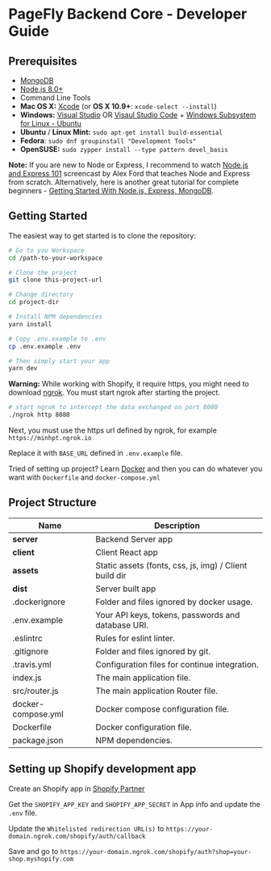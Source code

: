 PageFly Backend Core - Developer Guide
=======================


Prerequisites
-------------

- [MongoDB](https://www.mongodb.org/downloads)
- [Node.js 8.0+](http://nodejs.org)
- Command Line Tools
 - **Mac OS X:** [Xcode](https://itunes.apple.com/us/app/xcode/id497799835?mt=12) (or **OS X 10.9+**: `xcode-select --install`)
 - **Windows:** [Visual Studio](https://www.visualstudio.com/products/visual-studio-community-vs) OR [Visaul Studio Code](https://code.visualstudio.com) + [Windows Subsystem for Linux - Ubuntu](https://docs.microsoft.com/en-us/windows/wsl/install-win10)
 - **Ubuntu** / **Linux Mint:** `sudo apt-get install build-essential`
 - **Fedora**: `sudo dnf groupinstall "Development Tools"`
 - **OpenSUSE:** `sudo zypper install --type pattern devel_basis`

**Note:** If you are new to Node or Express, I recommend to watch
[Node.js and Express 101](https://www.youtube.com/watch?v=BN0JlMZCtNU)
screencast by Alex Ford that teaches Node and Express from scratch. Alternatively,
here is another great tutorial for complete beginners - [Getting Started With Node.js, Express, MongoDB](http://cwbuecheler.com/web/tutorials/2013/node-express-mongo/).


Getting Started
---------------

The easiest way to get started is to clone the repository:

```bash
# Go to you Workspace
cd /path-to-your-workspace

# Clone the project
git clone this-project-url

# Change directory
cd project-dir

# Install NPM dependencies
yarn install

# Copy .env.example to .env
cp .env.example .env

# Then simply start your app
yarn dev
```

**Warning:** While working with Shopify, it require https,
you might need to download [ngrok](https://ngrok.com/).
You must start ngrok after starting the project.

```bash
# start ngrok to intercept the data exchanged on port 8080
./ngrok http 8080
```

Next, you must use the https url defined by ngrok, for example `https://minhpt.ngrok.io`

Replace it with `BASE_URL` defined in `.env.example` file.



Tried of setting up project? Learn [Docker](https://docs.docker.com/) and then you can do whatever you want with `Dockerfile` and `docker-compose.yml`



Project Structure
-----------------

| Name                                   | Description                                                  |
| -------------------------------------- | ------------------------------------------------------------ |
| **server**                             | Backend Server app                                           |
| **client**                             | Client React app                                             |
| **assets**                             | Static assets (fonts, css, js, img) / Client build dir       |
| **dist**                               | Server built app                                             |
| .dockerignore                          | Folder and files ignored by docker usage.                    |
| .env.example                           | Your API keys, tokens, passwords and database URI.           |
| .eslintrc                              | Rules for eslint linter.                                     |
| .gitignore                             | Folder and files ignored by git.                             |
| .travis.yml                            | Configuration files for continue integration.                |
| index.js                               | The main application file.                                   |
| src/router.js                          | The main application Router file.                            |
| docker-compose.yml                     | Docker compose configuration file.                           |
| Dockerfile                             | Docker configuration file.                                   |
| package.json                           | NPM dependencies.                                            |





Setting up Shopify development app
-----------------

Create an Shopify app in [Shopify Partner](https://partners.shopify.com)

Get the `SHOPIFY_APP_KEY` and `SHOPIFY_APP_SECRET` in App info and update the `.env` file.

Update the `Whitelisted redirection URL(s)` to `https://your-domain.ngrok.com/shopify/auth/callback`

Save and go to `https://your-domain.ngrok.com/shopify/auth?shop=your-shop.myshopify.com`


